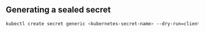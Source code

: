 ## Generating a sealed secret

```bash
kubectl create secret generic <kubernetes-secret-name> --dry-run=client --from-file=<filename-on-host>.txt=<path-on-machine>.txt  -o yaml | kubeseal --format=yaml  > <sealed-secret-filename>.yaml
```
